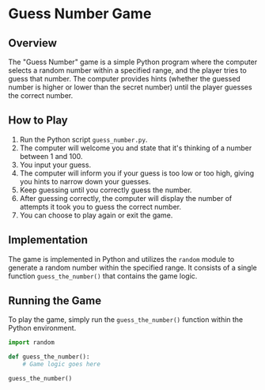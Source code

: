 # Guess Number Game

## Overview

The "Guess Number" game is a simple Python program where the computer selects a random number within a specified range, and the player tries to guess that number. The computer provides hints (whether the guessed number is higher or lower than the secret number) until the player guesses the correct number.

## How to Play

1. Run the Python script `guess_number.py`.
2. The computer will welcome you and state that it's thinking of a number between 1 and 100.
3. You input your guess.
4. The computer will inform you if your guess is too low or too high, giving you hints to narrow down your guesses.
5. Keep guessing until you correctly guess the number.
6. After guessing correctly, the computer will display the number of attempts it took you to guess the correct number.
7. You can choose to play again or exit the game.

## Implementation

The game is implemented in Python and utilizes the `random` module to generate a random number within the specified range. It consists of a single function `guess_the_number()` that contains the game logic.

## Running the Game

To play the game, simply run the `guess_the_number()` function within the Python environment.

```python
import random

def guess_the_number():
    # Game logic goes here

guess_the_number()
